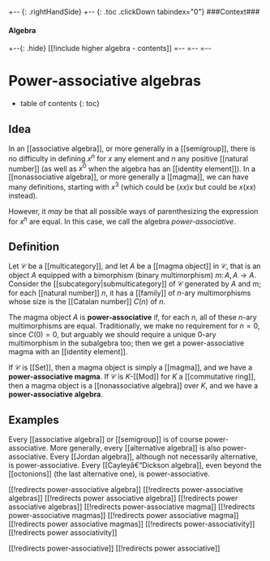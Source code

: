 

+-- {: .rightHandSide}
+-- {: .toc .clickDown tabindex="0"}
###Context###
#### Algebra
+--{: .hide}
[[!include higher algebra - contents]]
=--
=--
=--


# Power-associative algebras
* table of contents
{: toc}

## Idea

In an [[associative algebra]], or more generally in a [[semigroup]], there is no difficulty in defining $x^n$ for $x$ any element and $n$ any positive [[natural number]] (as well as $x^0$ when the algebra has an [[identity element]]).  In a [[nonassociative algebra]], or more generally a [[magma]], we can have many definitions, starting with $x^3$ (which could be $(x x) x$ but could be $x (x x)$ instead).

However, it *may* be that all possible ways of parenthesizing the expression for $x^n$ are equal.  In this case, we call the algebra _power-associative_.


## Definition

Let $\mathcal{C}$ be a [[multicategory]], and let $A$ be a [[magma object]] in $\mathcal{C}$, that is an object $A$ equipped with a bimorphism (binary multimorphism) $m\colon A, A \to A$.  Consider the [[subcategory|submulticategory]] of $\mathcal{C}$ generated by $A$ and $m$; for each [[natural number]] $n$, it has a [[family]] of $n$-ary multimorphisms whose size is the [[Catalan number]] $C(n)$ of $n$.

The magma object $A$ is __power-associative__ if, for each $n$, all of these $n$-ary multimorphisms are equal.  Traditionally, we make no requirement for $n = 0$, since $C(0) = 0$, but arguably we should require a unique $0$-ary multimorphism in the subalgebra too; then we get a power-associative magma with an [[identity element]].

If $\mathcal{C}$ is [[Set]], then a magma object is simply a [[magma]], and we have a __power-associative magma__.  If $\mathcal{C}$ is $K$-[[Mod]] for $K$ a [[commutative ring]], then a magma object is a [[nonassociative algebra]] over $K$, and we have a __power-associative algebra__.


## Examples

Every [[associative algebra]] or [[semigroup]] is of course power-associative.  More generally, every [[alternative algebra]] is also power-associative.  Every [[Jordan algebra]], although not necessarily alternative, is power-associative.  Every [[Cayleyâ€“Dickson algebra]], even beyond the [[octonions]] (the last alternative one), is power-associative.


[[!redirects power-associative algebra]]
[[!redirects power-associative algebras]]
[[!redirects power associative algebra]]
[[!redirects power associative algebras]]
[[!redirects power-associative magma]]
[[!redirects power-associative magmas]]
[[!redirects power associative magma]]
[[!redirects power associative magmas]]
[[!redirects power-associativity]]
[[!redirects power associativity]]

[[!redirects power-associative]]
[[!redirects power associative]]
